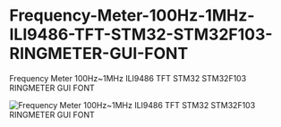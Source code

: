 # Frequency-Meter-100Hz-1MHz-ILI9486-TFT-STM32-STM32F103-RINGMETER-GUI-FONT
Frequency Meter 100Hz~1MHz ILI9486 TFT STM32 STM32F103 RINGMETER GUI FONT

![Frequency Meter 100Hz~1MHz ILI9486 TFT STM32 STM32F103 RINGMETER GUI FONT](https://github.com/offpic/Frequency-Meter-100Hz-1MHz-ILI9486-TFT-STM32-STM32F103-RINGMETER-GUI-FONT/assets/31142397/50e6bd20-1c5b-4e85-9ef0-0223fa765b47)
